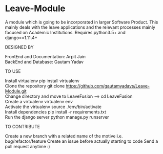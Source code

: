 # Leave-Module
A module which is going to be incorporated in larger Software Product.
This mainly deals with the leave applications and the relevant processes mainly focused on Academic Institutions.
Requires python3.5+ and django==1.11.4+

DESIGNED BY

FrontEnd and Documentation: Arpit Jain<BR>
BackEnd and Database: Gautam Yadav<BR>


TO USE

Install virtualenv pip install virtualenv<BR>
Clone the repository git clone https://github.com/gautamyadavs/Leave-Module.git<BR>
Change directory and move to LeaveFusion ==> cd LeaveFusion<BR>
Create a virtualenv virtualenv env<BR>
Activate the virtualenv source ./env/bin/activate<BR>
Install dependencies pip install -r requirements.txt<BR>
Run the django server python manage.py runserver<BR>

TO CONTRIBUTE

Create a new branch with a related name of the motive i.e. bug/refactor/feature
Create an issue before actually starting to code
Send a pull request anytime :)
